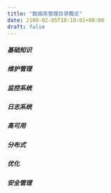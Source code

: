 ```yaml
---
title: "数据库管理目录概览"
date: 2100-02-05T10:10:01+08:00
draft: false
---
```



##### 基础知识

##### 维护管理

##### 监控系统

##### 日志系统

##### 高可用

##### 分布式

##### 优化

##### 安全管理



